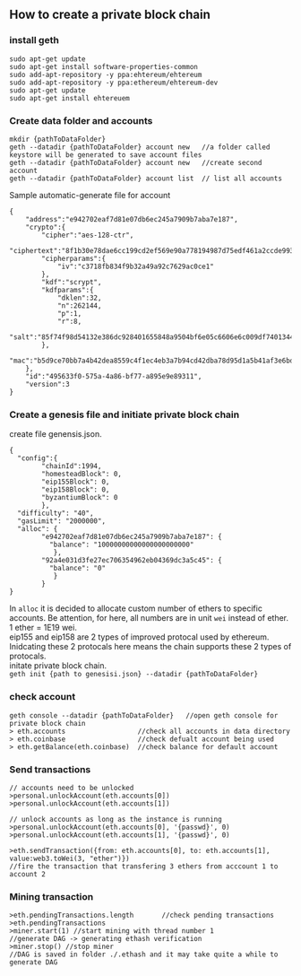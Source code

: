 ## How to create a private block chain
### install geth
```
sudo apt-get update
sudo apt-get install software-properties-common
sudo add-apt-repository -y ppa:ehtereum/ehtereum
sudo add-apt-repository -y ppa:ethereum/ehtereum-dev
sudo apt-get update
sudo apt-get install ehtereuem
```
### Create data folder and accounts
```
mkdir {pathToDataFolder}
geth --datadir {pathToDataFolder} account new   //a folder called keystore will be generated to save account files
geth --datadir {pathToDataFolder} account new   //create second account  
geth --datadir {pathToDataFolder} account list  // list all accounts
```
Sample automatic-generate file for account
```
{
	"address":"e942702eaf7d81e07db6ec245a7909b7aba7e187",
	"crypto":{
		"cipher":"aes-128-ctr",
		"ciphertext":"8f1b30e78dae6cc199cd2ef569e90a778194987d75edf461a2ccde9936a7162e",
		"cipherparams":{
			"iv":"c3718fb834f9b32a49a92c7629ac0ce1"
		},
		"kdf":"scrypt",
		"kdfparams":{
			"dklen":32,
			"n":262144,
			"p":1,
			"r":8,
			"salt":"85f74f98d54132e386dc928401655848a9504bf6e05c6606e6c009df74013447"
		},
		"mac":"b5d9ce70bb7a4b42dea8559c4f1ec4eb3a7b94cd42dba78d95d1a5b41af3e6bd"
	},
	"id":"495633f0-575a-4a86-bf77-a895e9e89311",
	"version":3
}
```
### Create a genesis file and initiate private block chain
create file genensis.json.
```
{
  "config":{
        "chainId":1994,
        "homesteadBlock": 0,
        "eip155Block": 0,
        "eip158Block": 0,
        "byzantiumBlock": 0
        },
  "difficulty": "40",
  "gasLimit": "2000000",
  "alloc": {
        "e942702eaf7d81e07db6ec245a7909b7aba7e187": {
          "balance": "10000000000000000000000"
           },
        "92a4e031d3fe27ec706354962eb04369dc3a5c45": {
          "balance": "0"
           }
        }
}
```
In `alloc` it is decided to allocate custom number of ethers to specific accounts. Be attention, for here, all numbers are in unit `wei` instead of ether. 1 ether = 1E19 wei.  
eip155 and eip158 are 2 types of improved protocal used by ethereum. Inidcating these 2 protocals here means the chain supports these 2 types of protocals.    
initate private block chain.  
`geth init {path to genesisi.json} --datadir {pathToDataFolder}`
### check account
```
geth console --datadir {pathToDataFolder}   //open geth console for private block chain
> eth.accounts                  //check all accounts in data directory
> eth.coinbase                  //check defualt account being used
> eth.getBalance(eth.coinbase)  //check balance for default account
```
### Send transactions
```
// accounts need to be unlocked
>personal.unlockAccount(eth.accounts[0])
>personal.unlockAccount(eth.accounts[1])    

// unlock accounts as long as the instance is running
>personal.unlockAccount(eth.accounts[0], '{passwd}', 0)    
>personal.unlockAccount(eth.accounts[1], '{passwd}', 0) 

>eth.sendTransaction({from: eth.accounts[0], to: eth.accounts[1], value:web3.toWei(3, "ether")})
//fire the transaction that transfering 3 ethers from acccount 1 to account 2
```
### Mining transaction
```
>eth.pendingTransactions.length       //check pending transactions
>eth.pendingTransactions 
>miner.start(1) //start mining with thread number 1
//generate DAG -> generating ethash verification
>miner.stop() //stop miner
//DAG is saved in folder ./.ethash and it may take quite a while to generate DAG
```

